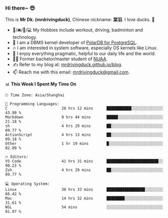 ### Hi there~ 😎

This is **Mr Dk. (mrdrivingduck)**, Chinese nickname: **棠羽**. I love ducks. 🦆

- 💪/🚘/🏸/💻 My Hobbies include workout, driving, badminton and technology.
- 🍊 I am a DBMS kernel developer of [PolarDB for PostgreSQL](https://github.com/ApsaraDB/PolarDB-for-PostgreSQL).
- 🔥 I am interested in system software, especially OS kernels like *Linux*.
- 🔧 I enjoy everything pragmatic, helpful to our daily life and the world.
- 👨‍🎓 Former bachelor/master student of [NUAA](https://en.wikipedia.org/wiki/Nanjing_University_of_Aeronautics_and_Astronautics).
- ✍ Refer to my blog at: [mrdrivingduck.github.io/blog](https://mrdrivingduck.github.io/blog/).
- 📫 Reach me with this email: [mrdrivingduck@gmail.com](mailto:mrdrivingduck@gmail.com).

<!--START_SECTION:waka-->
📊 **This Week I Spent My Time On** 

```text
🕑︎ Time Zone: Asia/Shanghai

💬 Programming Languages: 
C                        20 hrs 12 mins      ███████████░░░░░░░░░░░░░░   43.90 % 
Markdown                 9 hrs 44 mins       █████░░░░░░░░░░░░░░░░░░░░   21.18 % 
sh                       4 hrs 29 mins       ██░░░░░░░░░░░░░░░░░░░░░░░   09.77 % 
ActionScript             4 hrs 13 mins       ██░░░░░░░░░░░░░░░░░░░░░░░   09.18 % 
Other                    1 hr 19 mins        █░░░░░░░░░░░░░░░░░░░░░░░░   02.89 % 

🔥 Editors: 
VS Code                  41 hrs 31 mins      ███████████████████████░░   90.23 % 
Zsh                      4 hrs 29 mins       ██░░░░░░░░░░░░░░░░░░░░░░░   09.77 % 

💻 Operating System: 
Linux                    30 hrs 33 mins      █████████████████░░░░░░░░   66.42 % 
Mac                      14 hrs 32 mins      ████████░░░░░░░░░░░░░░░░░   31.61 % 
WSL                      54 mins             ░░░░░░░░░░░░░░░░░░░░░░░░░   01.97 % 
```


<!--END_SECTION:waka-->

<!-- ![Mr Dk.'s GitHub Stats](https://github-readme-stats.vercel.app/api?username=mrdrivingduck&count_private&show_icons=true&theme=buefy) -->

<!-- ![Most Used Languages](https://github-readme-stats.vercel.app/api/top-langs/?username=mrdrivingduck&exclude_repo=mips32-CPU,snort-tcp-socket&theme=buefy&layout=compact&langs_count=10) -->


<!--
**mrdrivingduck/mrdrivingduck** is a ✨ _special_ ✨ repository because its `README.md` (this file) appears on your GitHub profile.

Here are some ideas to get you started:

- 🔭 I’m currently working on ...
- 🌱 I’m currently learning ...
- 👯 I’m looking to collaborate on ...
- 🤔 I’m looking for help with ...
- 💬 Ask me about ...
- 📫 How to reach me: ...
- 😄 Pronouns: ...
- ⚡ Fun fact: ...
-->
